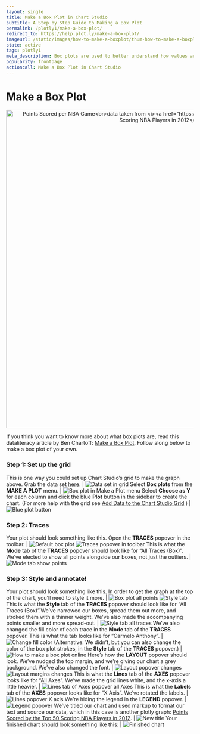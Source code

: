 ```yaml
---
layout: single
title: Make a Box Plot in Chart Studio
subtitle: A Step by Step Guide to Making a Box Plot
permalink: /plotly1/make-a-box-plot/
redirect_to: https://help.plot.ly/make-a-box-plot/
imageurl: /static/images/how-to-make-a-boxplot/thum-how-to-make-a-boxplot.png
state: active
tags: plotly1
meta_description: Box plots are used to better understand how values are spaced out in different sets of data. Follow this step-by-step tutorial to make a box plot for free and online with Chart Studio.
popularity: frontpage
actioncall: Make a Box Plot in Chart Studio
---
```


# Make a Box Plot

<div>
    <a href="https://plot.ly/~Nicole_G/22/" target="_blank" title="Points Scored per NBA Game&lt;br&gt;data taken from &lt;i&gt;&lt;a href=&quot;https://plot.ly/jackp/969&quot;&gt;Points Scored by the Top 50 Scoring NBA Players in 2012&lt;/a&gt;&lt;/i&gt;" style="display: block; text-align: center;"><img src="https://plot.ly/~Nicole_G/22.png" alt="Points Scored per NBA Game&lt;br&gt;data taken from &lt;i&gt;&lt;a href=&quot;https://plot.ly/jackp/969&quot;&gt;Points Scored by the Top 50 Scoring NBA Players in 2012&lt;/a&gt;&lt;/i&gt;" style="max-width: 100%;width: 854px;"  width="854" onerror="this.onerror=null;this.src='https://plot.ly/404.png';"></a>
    <script data-plotly="Nicole_G:22" src="https://plot.ly/embed.js" async></script>
</div>


If you think you want to know more about what box plots are, read this dataliteracy article by Ben Chartoff: [Make a Box Plot](http://help.plot.ly/make-a-box-plot/). Follow along below to make a box plot of your own.

### Step 1: Set up the grid

This is one way you could set up Chart Studio’s grid to make the graph above. Grab the data set [here](https://plot.ly/~cimar/205). | ![Data set in grid](/static/images/how-to-make-a-boxplot/data-set-in-grid.png)
Select **Box plots** from the **MAKE A PLOT** menu. | ![Box plot in Make a Plot menu](/static/images/how-to-make-a-boxplot/box-plot-in-make-a-plot-menu.png)
Select **Choose as Y** for each column and click the blue **Plot** button in the sidebar to create the chart.  (For more help with the grid see [Add Data to the Chart Studio Grid](https://plot.ly/add-data-to-the-plotly-grid/) ) | ![Blue plot button](/static/images/how-to-make-a-boxplot/blue-plot-button.png)

### Step 2: Traces

Your plot should look something like this.  Open the **TRACES** popover in the toolbar. | ![Default box plot](/static/images/how-to-make-a-boxplot/default-box-plot.png) ![Traces popover in toolbar](/static/images/how-to-make-a-boxplot/traces-popover-in-toolbar.png)
This is what the **Mode** tab of the **TRACES** popover should look like for “All Traces (Box)”. We’ve elected to show all points alongside our boxes, not just the outliers. | ![Mode tab show points](/static/images/how-to-make-a-boxplot/mode-tab-show-points.png)

### Step 3: Style and annotate!

Your plot should look something like this. In order to get the graph at the top of the chart, you’ll need to style it more. | ![Box plot all points](/static/images/how-to-make-a-boxplot/box-plot-all-points.png) ![Style tab](/static/images/how-to-make-a-boxplot/style-tab.png)
This is what the **Style** tab of the **TRACES** popover should look like for “All Traces (Box)”.We’ve narrowed our boxes, spread them out more, and stroked them with a thinner weight. We’ve also made the accompanying points smaller and more spread-out. | ![Style tab all traces](/static/images/how-to-make-a-boxplot/style-tab-all-traces.png)
We’ve also changed the fill color of each trace in the **Mode** tab of the **TRACES** popover. This is what the tab looks like for “Carmelo Anthony”. | ![Change fill color](/static/images/how-to-make-a-boxplot/change-fill-color.png)
(Alternative: We didn’t, but you can also change the color of the box plot strokes, in the **Style** tab of the **TRACES** popover.) | ![How to make a box plot online](/static/images/how-to-make-a-boxplot/change-stroke-color.png)
Here’s how the **LAYOUT** popover should look. We’ve nudged the top margin, and we’re giving our chart a grey background. We’ve also changed the font. | ![Layout popover changes](/static/images/how-to-make-a-boxplot/layout-popover-changes.png) ![Layout margins changes](/static/images/how-to-make-a-boxplot/layout-margins-changes.png)
This is what the **Lines** tab of the **AXES** popover looks like for “All Axes”. We’ve made the grid lines white, and the x-axis a little heavier. | ![Lines tab of Axes popover all Axes](/static/images/how-to-make-a-boxplot/lines-tab-axes-popover-all-axes.png)
This is what the **Labels** tab of the **AXES** popover looks like for “X Axis”. We’ve rotated the labels. | ![Lines popover X axis](/static/images/how-to-make-a-boxplot/lines-tab-axes-popover-x-axis.png)
We’re hiding the legend in the **LEGEND** popover. | ![Legend popover](/static/images/how-to-make-a-boxplot/legend-popover.png)
We’ve titled our chart and used markup to format our text and source our data, which in this case is another plotly graph: [Points Scored by the Top 50 Scoring NBA Players in 2012]((https://plot.ly/online-graphing/tutorials/make-a-box-plot/)). | ![New title](/static/images/how-to-make-a-boxplot/new-title.png)
Your finished chart should look something like this: | ![Finished chart](/static/images/how-to-make-a-boxplot/finished-chart.png)
